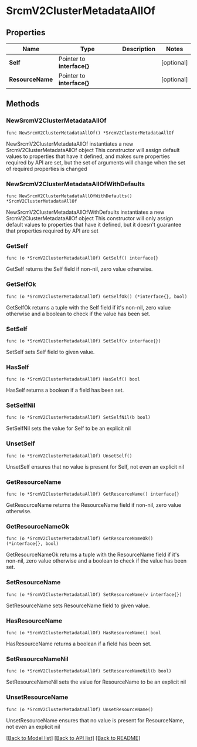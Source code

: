 # SrcmV2ClusterMetadataAllOf

## Properties

Name | Type | Description | Notes
------------ | ------------- | ------------- | -------------
**Self** | Pointer to **interface{}** |  | [optional] 
**ResourceName** | Pointer to **interface{}** |  | [optional] 

## Methods

### NewSrcmV2ClusterMetadataAllOf

`func NewSrcmV2ClusterMetadataAllOf() *SrcmV2ClusterMetadataAllOf`

NewSrcmV2ClusterMetadataAllOf instantiates a new SrcmV2ClusterMetadataAllOf object
This constructor will assign default values to properties that have it defined,
and makes sure properties required by API are set, but the set of arguments
will change when the set of required properties is changed

### NewSrcmV2ClusterMetadataAllOfWithDefaults

`func NewSrcmV2ClusterMetadataAllOfWithDefaults() *SrcmV2ClusterMetadataAllOf`

NewSrcmV2ClusterMetadataAllOfWithDefaults instantiates a new SrcmV2ClusterMetadataAllOf object
This constructor will only assign default values to properties that have it defined,
but it doesn't guarantee that properties required by API are set

### GetSelf

`func (o *SrcmV2ClusterMetadataAllOf) GetSelf() interface{}`

GetSelf returns the Self field if non-nil, zero value otherwise.

### GetSelfOk

`func (o *SrcmV2ClusterMetadataAllOf) GetSelfOk() (*interface{}, bool)`

GetSelfOk returns a tuple with the Self field if it's non-nil, zero value otherwise
and a boolean to check if the value has been set.

### SetSelf

`func (o *SrcmV2ClusterMetadataAllOf) SetSelf(v interface{})`

SetSelf sets Self field to given value.

### HasSelf

`func (o *SrcmV2ClusterMetadataAllOf) HasSelf() bool`

HasSelf returns a boolean if a field has been set.

### SetSelfNil

`func (o *SrcmV2ClusterMetadataAllOf) SetSelfNil(b bool)`

 SetSelfNil sets the value for Self to be an explicit nil

### UnsetSelf
`func (o *SrcmV2ClusterMetadataAllOf) UnsetSelf()`

UnsetSelf ensures that no value is present for Self, not even an explicit nil
### GetResourceName

`func (o *SrcmV2ClusterMetadataAllOf) GetResourceName() interface{}`

GetResourceName returns the ResourceName field if non-nil, zero value otherwise.

### GetResourceNameOk

`func (o *SrcmV2ClusterMetadataAllOf) GetResourceNameOk() (*interface{}, bool)`

GetResourceNameOk returns a tuple with the ResourceName field if it's non-nil, zero value otherwise
and a boolean to check if the value has been set.

### SetResourceName

`func (o *SrcmV2ClusterMetadataAllOf) SetResourceName(v interface{})`

SetResourceName sets ResourceName field to given value.

### HasResourceName

`func (o *SrcmV2ClusterMetadataAllOf) HasResourceName() bool`

HasResourceName returns a boolean if a field has been set.

### SetResourceNameNil

`func (o *SrcmV2ClusterMetadataAllOf) SetResourceNameNil(b bool)`

 SetResourceNameNil sets the value for ResourceName to be an explicit nil

### UnsetResourceName
`func (o *SrcmV2ClusterMetadataAllOf) UnsetResourceName()`

UnsetResourceName ensures that no value is present for ResourceName, not even an explicit nil

[[Back to Model list]](../README.md#documentation-for-models) [[Back to API list]](../README.md#documentation-for-api-endpoints) [[Back to README]](../README.md)


